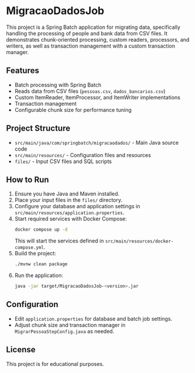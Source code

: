 # MigracaoDadosJob

This project is a Spring Batch application for migrating data, specifically handling the processing of people and bank data from CSV files. It demonstrates chunk-oriented processing, custom readers, processors, and writers, as well as transaction management with a custom transaction manager.

## Features
- Batch processing with Spring Batch
- Reads data from CSV files (`pessoas.csv`, `dados_bancarios.csv`)
- Custom ItemReader, ItemProcessor, and ItemWriter implementations
- Transaction management
- Configurable chunk size for performance tuning

## Project Structure
- `src/main/java/com/springbatch/migracaodados/` - Main Java source code
- `src/main/resources/` - Configuration files and resources
- `files/` - Input CSV files and SQL scripts

## How to Run
1. Ensure you have Java and Maven installed.
2. Place your input files in the `files/` directory.
3. Configure your database and application settings in `src/main/resources/application.properties`.
4. Start required services with Docker Compose:
   ```sh
   docker compose up -d
   ```
   This will start the services defined in `src/main/resources/docker-compose.yml`.
5. Build the project:
   ```sh
   ./mvnw clean package
   ```
6. Run the application:
   ```sh
   java -jar target/MigracaoDadosJob-<version>.jar
   ```

## Configuration
- Edit `application.properties` for database and batch job settings.
- Adjust chunk size and transaction manager in `MigrarPessoaStepConfig.java` as needed.

## License
This project is for educational purposes.